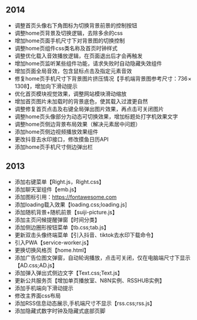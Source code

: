 ## 2014

- 调整首页头像右下角图标为切换背景前景的控制按钮
- 调整home页背景及切换逻辑，去除多余的css
- 增加home页面手机尺寸下对背景图的切换控制
- 调整home页组件css类名称及首页时钟样式
- 调整优化载入音效播放逻辑，在页面退出后才会再触发
- 增加home页监听某些组件功能，请求失败时自动隐藏失效组件
- 增加页面全局音效，包含鼠标点击及指定元素音效
- 修复home页手机尺寸下背景图片挤压情况【手机端背景图参考尺寸：736 × 1308】，增加向下滑动提示
- 优化首页模块视觉效果，调整网站模块滑动缩放
- 增加首页图片未加载时的背景底色，使其载入过渡更自然
- 调整修复首页点击及右键全局弹出图片效果，再点击可关闭图片
- 调整home页头像部分为动态可切换效果，增加标题处打字机效果文字
- 调整home页侧边背景布局效果（解决元素居中问题）
- 添加home页侧边视频播放效果组件
- 更改抖音去水印接口，修改摸鱼日历API
- 添加home页手机尺寸侧边弹出栏

## 2013

- 添加右键菜单【Right.js，Right.css】
- 添加聊天室组件【emb.js】
- 添加图标引用：https://fontawesome.com
- 添加loading载入效果【loading.css;loading.js]
- 添加随机背景+随机前景【suiji-picture.js】
- 添加主页问候提醒弹窗【时间分类】
- 添加侧边圈形按钮菜单【tb.css;tab.js】
- 更新双击头像终端菜单【引入抖音、tiktok去水印下载命令】
- 引入PWA【service-worker.js】
- 更换切换风格页【home.html】
- 添加广告位图文弹窗，自动轮询播放，点击可关闭，仅在电脑端尺寸下显示【AD.css;AD.js】
- 添加弹入弹出式侧边文字【Text.css;Text.js】
- 更新公共服务页【增加单页播放室、N8N实例、RSSHUB实例】
- 添加手机端向下滑动提示
- 修改主界面css布局
- 添加RSS信息动态展示,手机端尺寸不显示【rss.css;rss.js】
- 添加隐藏式数字时钟及隐藏式底部页脚
